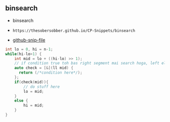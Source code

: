 
## binsearch

- binsearch
- ```
  https://thesobersobber.github.io/CP-Snippets/binsearch
  ```
- [github-snip-file](https://github.com/theSoberSobber/CP-Snippets/blob/main/snippets.json#L773)

```cpp
int lo = 0, hi = n-1;
while(hi-lo>1) {
    int mid = lo + ((hi-lo) >> 1);
    // if condition true toh bas right segment mai search hoga, left eliminated
    auto check = [&](ll mid) {
      return (/*condition here*/);
    };
    if(check(mid)){
        // do stuff here
        lo = mid;
    }
    else {
        hi = mid;
    }
}
```
